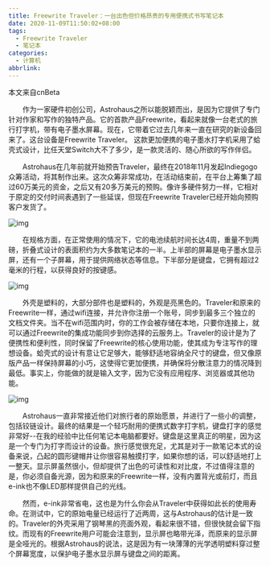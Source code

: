 ```yaml
---
title: Freewrite Traveler：一台出色但价格昂贵的专用便携式书写笔记本
date: 2020-11-09T11:50:02+08:00
tags:
  - Freewrite Traveler
  - 笔记本
categories:
  - 计算机
abbrlink:
---
```


本文来自cnBeta

　　作为一家硬件初创公司，Astrohaus之所以能脱颖而出，是因为它提供了专门针对作家和写作的独特产品。它的首款产品Freewrite，看起来就像一台老式的旅行打字机，带有电子墨水屏幕。现在，它带着它过去几年来一直在研究的新设备回来了。这台设备是Freewrite Traveler。 这款更加便携的电子墨水打字机采用了蛤壳式设计，比任天堂Switch大不了多少，是一款灵活的、随心所欲的写作伴侣。

　　Astrohaus在几年前就开始预告Traveler，最终在2018年11月发起Indiegogo众筹活动，将其制作出来。这次众筹非常成功，在活动结束前，在平台上筹集了超过60万美元的资金，之后又有20多万美元的预购。像许多硬件努力一样，它相对于原定的交付时间表遇到了一些延误，但现在Freewrite Traveler已经开始向预购客户发货了。

![img](https://cdn.jsdelivr.net/gh/yakeing/Documentation@main/Hexo/images/ee4b-kcaeqzx6184550.jpg)

　　在规格方面，在正常使用的情况下，它的电池续航时间长达4周，重量不到两磅，折叠式设计的表面积约为大多数笔记本的一半。上半部的屏幕是电子墨水显示屏，还有一个子屏幕，用于提供网络状态等信息。下半部分是键盘，它拥有超过2毫米的行程，以获得良好的按键感。

![img](https://cdn.jsdelivr.net/gh/yakeing/Documentation@main/Hexo/images/ae4a-kcaeqzx6184576.jpg)

　　外壳是塑料的，大部分部件也是塑料的，外观是亮黑色的。Traveler和原来的Freewrite一样，通过wifi连接，并允许你注册一个账号，同步到最多三个独立的文档文件夹。当不在wifi范围内时，你的工作会被存储在本地，只要你连接上，就可以通过Freewrite的集成功能同步到你选择的云服务上。Traveler的设计是为了便携性和便利性，同时保留了Freewrite的核心使用功能，使其成为专注写作的理想设备。蛤壳式的设计有意让它足够大，能够舒适地容纳全尺寸的键盘，但又像原版产品一样保持屏幕的小巧，这使得它更加便携，并确保将分散注意力的情况降到最低。事实上，你能做的就是输入文字，因为它没有应用程序、浏览器或其他功能。

![img](https://cdn.jsdelivr.net/gh/yakeing/Documentation@main/Hexo/images/a228-kcaeqzx6184618.jpg)

　　Astrohaus一直非常接近他们对旅行者的原始愿景，并进行了一些小的调整，包括铰链设计。最终的结果是一个轻巧耐用的便携式数字打字机，键盘打字的感觉非常好--在我的经验中比任何笔记本电脑都要好。键盘是这里真正的明星，因为这是一个专门为打字而设计的设备。旅行感觉很充足，尤其是对于一款笔记本式的设备来说，凸起的圆形键帽井让你很容易触摸打字，如果你想的话，可以舒适地打上一整天。显示屏虽然很小，但却提供了出色的可读性和对比度，不过值得注意的是，你必须自备光源，因为和原来的Freewrite一样，没有内置背光或前灯，而且e-ink也不像LED那样提供自己的光线。

　　然而，e-ink非常省电，这也是为什么你会从Traveler中获得如此长的使用寿命。在测试中，它的原始电量已经运行了近两周，这与Astrohaus的估计是一致的。Traveler的外壳采用了钢琴黑的亮面外观，看起来很不错，但很快就会留下指纹。而现有的Freewrite用户可能会注意到，显示屏也略带光泽，而原来的显示屏是全哑光的。根据Astrohaus的说法，这是因为有一块薄薄的光学透明塑料穿过整个屏幕宽度，以保护电子墨水显示屏与键盘之间的距离。